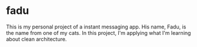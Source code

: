 # fadu
This is my personal project of a instant messaging app. His name, Fadu, is the name from one of my cats. In this project, I'm applying what I'm learning about clean architecture.
